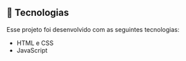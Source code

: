 ## 🚀 Tecnologias

Esse projeto foi desenvolvido com as seguintes tecnologias:

- HTML e CSS
- JavaScript 

